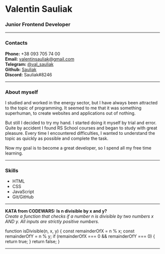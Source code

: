 # Valentin Sauliak  
### Junior Frontend Developer  

---

### Contacts  
**Phone:** +38 093 705 74 00  
**Email:** valentinsauliak@gmail.com  
**Telegram:** [@val_sauliak](https://t.me/val_sauliak "t.me/val_sauliak")  
**Github:** [Sauliak](https://github.com/Sauliak "github.com/Sauliak")  
**Discord:** Sauliak#8246  

---

### About myself  
I studied and worked in the energy sector, but I have always been attracted to the topic of programming. It seemed to me that it was something superhuman, to create websites and applications out of nothing.  

But still I decided to try my hand. I started doing it myself by trial and error. Quite by accident I found RS School courses and began to study with great pleasure. Every time I encountered difficulties, I wanted to understand the topic as quickly as possible and complete the task.  

Now my goal is to become a great developer, so I spend all my free time learning.

---

### Skills
* HTML  
* CSS  
* JavaScript  
* Git/GitHub  

---

**KATA from CODEWARS: Is n divisible by x and y?**  
*Create a function that checks if a number n is divisible by two numbers x AND y. All inputs are strictly positive numbers.*  

function isDivisible(n, x, y) {
  const remainderOfX = n % x;
  const remainderOfY = n % y;
  if (remainderOfX === 0 && remainderOfY === 0) {
    return true;
  }
  return false;
}

---

